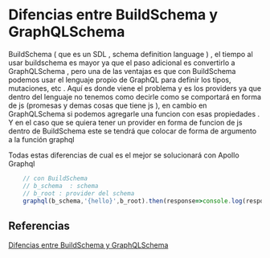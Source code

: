 # **Difencias entre BuildSchema y GraphQLSchema**

BuildSchema ( que es un SDL , schema definition language ) , el tiempo al usar buildschema es mayor ya que
el paso adicional es convertirlo a GraphQLSchema , pero una de las ventajas es que con BuildSchema podemos usar
el lenguaje propio de GraphQL para definir los tipos, mutaciones, etc . Aquí es donde viene el problema y es los providers ya que dentro del lenguaje no tenemos como decirle como se comportará en forma de js (promesas y demas 
cosas que tiene js ), en cambio en GraphQLSchema si podemos agregarle una funcion con esas propiedades .
Y en el caso que se quiera tener un provider en forma de funcion de js dentro de BuildSchema este se tendrá que colocar de forma de argumento a la función graphql

Todas estas diferencias de cual es el mejor se solucionará con Apollo Graphql

```js
    // con BuildSchema
    // b_schema  : schema
    // b_root : provider del schema
    graphql(b_schema,'{hello}',b_root).then(response=>console.log(response))
```

## **Referencias**

[Difencias entre BuildSchema y GraphQLSchema](https://stackoverflow.com/questions/53984094/notable-differences-between-buildschema-and-graphqlschema)
